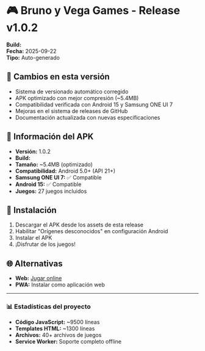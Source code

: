 # 🎮 Bruno y Vega Games - Release v1.0.2

**Build:**   
**Fecha:** 2025-09-22  
**Tipo:** Auto-generado

## 🚀 Cambios en esta versión

- Sistema de versionado automático corregido
- APK optimizado con mejor compresión (~5.4MB)
- Compatibilidad verificada con Android 15 y Samsung ONE UI 7
- Mejoras en el sistema de releases de GitHub
- Documentación actualizada con nuevas especificaciones

## 📱 Información del APK

- **Versión:** 1.0.2
- **Build:**   
- **Tamaño:** ~5.4MB (optimizado)
- **Compatibilidad:** Android 5.0+ (API 21+)
- **Samsung ONE UI 7:** ✅ Compatible
- **Android 15:** ✅ Compatible
- **Juegos:** 27 juegos incluidos

## 🔧 Instalación

1. Descargar el APK desde los assets de esta release
2. Habilitar "Orígenes desconocidos" en configuración Android
3. Instalar el APK
4. ¡Disfrutar de los juegos!

## 🌐 Alternativas

- **Web:** [Jugar online](https://chechuja.github.io/mi-apk/)
- **PWA:** Instalar como aplicación web

---

### 📊 Estadísticas del proyecto
- **Código JavaScript:** ~9500 líneas
- **Templates HTML:** ~1300 líneas  
- **Archivos:** 40+ archivos de juegos
- **Service Worker:** Soporte completo offline

